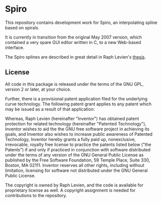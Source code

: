 # Spiro

This repository contains development work for Spiro, an interpolating spline based on spirals.

It is currently in transition from the original May 2007 version, which contained a very spare GUI editor written in C, to a new Web-based interface.

The Spiro splines are described in great detail in Raph Levien's [thesis](http://levien.com/phd/phd.html).

## License

All code in this package is released under the terms of the GNU GPL,
version 2 or later, at your choice.

Further, there is a provisional patent application filed for the
underlying curve technology. The following patent grant applies to any
patent which may be issued as a result of that application:

Whereas, Raph Levien (hereinafter "Inventor") has obtained patent
protection for related technology (hereinafter "Patented Technology"),
Inventor wishes to aid the the GNU free software project in achieving
its goals, and Inventor also wishes to increase public awareness of
Patented Technology, Inventor hereby grants a fully paid up,
nonexclusive, irrevocable, royalty free license to practice the
patents listed below ("the Patents") if and only if practiced in
conjunction with software distributed under the terms of any version
of the GNU General Public License as published by the Free Software
Foundation, 59 Temple Place, Suite 330, Boston, MA 02111. Inventor
reserves all other rights, including without limitation, licensing for
software not distributed under the GNU General Public License.

The copyright is owned by Raph Levien, and the code is available for proprietary license as well. A copyright assignment is needed for contributions to the repository.
